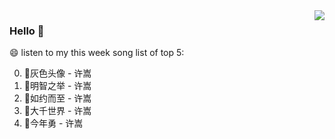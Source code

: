 <img align="right"  src="https://github-readme-stats.vercel.app/api/top-langs/?username=kvnZero" />

### Hello 👋

😄 listen to my this week song list of top 5:

0. 🌈灰色头像 - 许嵩
1. 🌈明智之举 - 许嵩
2. 🌈如约而至 - 许嵩
3. 🌈大千世界 - 许嵩
4. 🌈今年勇 - 许嵩

